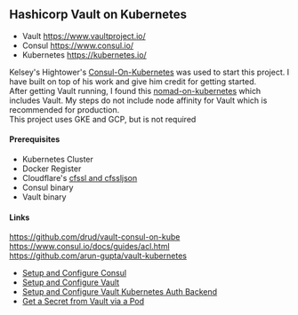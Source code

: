 ## Hashicorp Vault on Kubernetes
 - Vault https://www.vaultproject.io/
 - Consul https://www.consul.io/
 - Kubernetes https://kubernetes.io/

Kelsey's Hightower's [Consul-On-Kubernetes](https://github.com/kelseyhightower/consul-on-kubernetes) was used to start this project.  I have built on top of his work and give him credit for getting started.
<br>
After getting Vault running, I found this [nomad-on-kubernetes](https://github.com/kelseyhightower/nomad-on-kubernetes) which includes Vault.  My steps do not include node affinity for Vault which is recommended for production. <br>
This project uses GKE and GCP, but is not required <br>

#### Prerequisites
 - Kubernetes Cluster</br>
 - Docker Register</br>
 - Cloudflare's [cfssl and cfssljson](https://github.com/cloudflare/cfssl)</br>
 - Consul binary</br>
 - Vault binary</br>

#### Links
https://github.com/drud/vault-consul-on-kube</br>
https://www.consul.io/docs/guides/acl.html</br>
https://github.com/arun-gupta/vault-kubernetes</br>

 * [Setup and Configure Consul](https://github.com/jsmickey/kubernetes-consul-vault/blob/master/docs/consul.md)
 * [Setup and Configure Vault](https://github.com/jsmickey/kubernetes-consul-vault/blob/master/docs/vault.md)
 * [Setup and Configure Vault Kubernetes Auth Backend](https://github.com/jsmickey/kubernetes-consul-vault/blob/master/docs/kubernetes-auth.md)
 * [Get a Secret from Vault via a Pod](https://github.com/jsmickey/kubernetes-consul-vault/blob/master/docs/get-a-secret.md)
